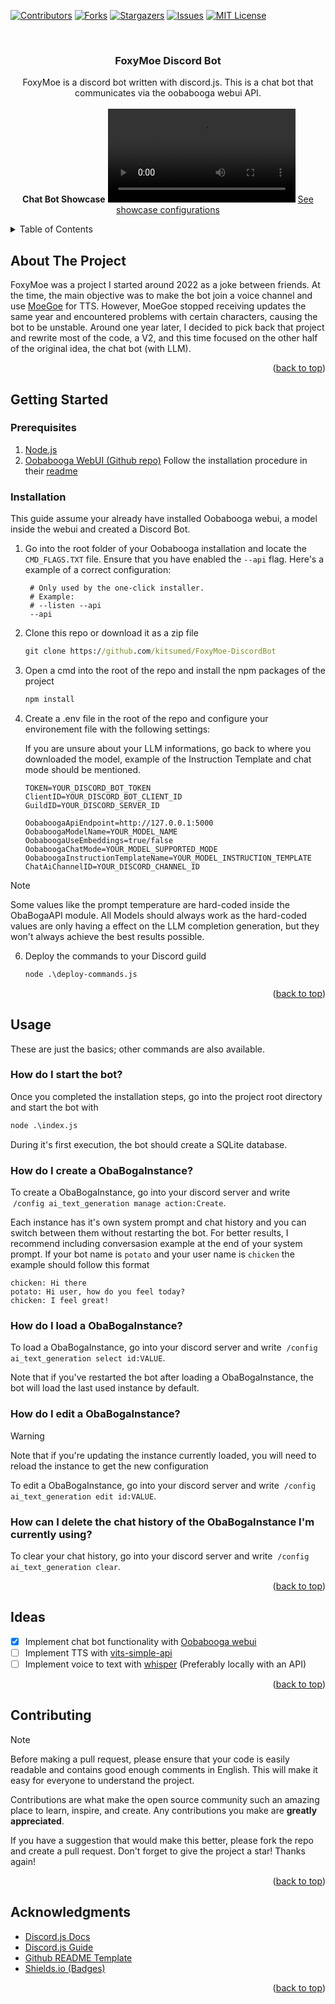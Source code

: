 <a id="readme-top"></a>
<!-- PROJECT SHIELDS -->
<!--
*** I'm using markdown "reference style" links for readability.
*** Reference links are enclosed in brackets [ ] instead of parentheses ( ).
*** See the bottom of this document for the declaration of the reference variables
*** for contributors-url, forks-url, etc. This is an optional, concise syntax you may use.
*** https://www.markdownguide.org/basic-syntax/#reference-style-links
-->
[![Contributors][contributors-shield]][contributors-url]
[![Forks][forks-shield]][forks-url]
[![Stargazers][stars-shield]][stars-url]
[![Issues][issues-shield]][issues-url]
[![MIT License][license-shield]][license-url]


<!-- PROJECT LOGO -->
<br />
<div align="center">
  <h3 align="center">FoxyMoe Discord Bot</h3>
  <p align="center">
    FoxyMoe is a discord bot written with discord.js. This is a chat bot that communicates via the oobabooga webui API.
    <br/>
    <br/>
    <b>Chat Bot Showcase</b>
    <video src="https://github.com/user-attachments/assets/259b8472-8421-4570-bc13-53abd0f1b94c"></video>
    <a href="SHOWCASE.md">See showcase configurations</a>
  </p>
</div>



<!-- TABLE OF CONTENTS -->
<details>
  <summary>Table of Contents</summary>
  <ol>
    <li>
      <a href="#about-the-project">About The Project</a>
    </li>
    <li>
      <a href="#getting-started">Getting Started</a>
      <ul>
        <li><a href="#prerequisites">Prerequisites</a></li>
        <li><a href="#installation">Installation</a></li>
      </ul>
    </li>
    <li><a href="#usage">Usage</a></li>
    <li><a href="#ideas">Ideas</a></li>
    <li><a href="#contributing">Contributing</a></li>
    <li><a href="#acknowledgments">Acknowledgments</a></li>
  </ol>
</details>



<!-- ABOUT THE PROJECT -->
## About The Project

FoxyMoe was a project I started around 2022 as a joke between friends. At the time, the main objective was to make the bot join a voice channel and use [MoeGoe](https://github.com/CjangCjengh/MoeGoe) for TTS. However, MoeGoe stopped receiving updates the same year and encountered problems with certain characters, causing the bot to be unstable. Around one year later, I decided to pick back that project and rewrite most of the code, a V2, and this time focused on the other half of the original idea, the chat bot (with LLM).

<p align="right">(<a href="#readme-top">back to top</a>)</p>


<!-- GETTING STARTED -->
## Getting Started
### Prerequisites
1. [Node.js](https://nodejs.org)
2. [Oobabooga WebUI (Github repo)](https://github.com/oobabooga/text-generation-webui) Follow the installation procedure in their [readme](https://github.com/oobabooga/text-generation-webui?tab=readme-ov-file#how-to-install)

### Installation
This guide assume your already have installed Oobabooga webui, a model inside the webui and created a Discord Bot.

1. Go into the root folder of your Oobabooga installation and locate the `CMD_FLAGS.TXT` file. Ensure that you have enabled the `--api` flag.
   Here's a example of a correct configuration:
   ```text
    # Only used by the one-click installer.
    # Example:
    # --listen --api
    --api
   ```
3. Clone this repo or download it as a zip file
   ```cmd
   git clone https://github.com/kitsumed/FoxyMoe-DiscordBot
   ```
4. Open a cmd into the root of the repo and install the npm packages of the project
   ```cmd
   npm install
   ```
5. Create a .env file in the root of the repo and configure your environement file with the following settings:

   If you are unsure about your LLM informations, go back to where you downloaded the model, example of the Instruction Template and chat mode should be mentioned.
   ```env
   TOKEN=YOUR_DISCORD_BOT_TOKEN
   ClientID=YOUR_DISCORD_BOT_CLIENT_ID
   GuildID=YOUR_DISCORD_SERVER_ID
    
   OobaboogaApiEndpoint=http://127.0.0.1:5000
   OobaboogaModelName=YOUR_MODEL_NAME
   OobaboogaUseEmbeddings=true/false
   OobaboogaChatMode=YOUR_MODEL_SUPPORTED_MODE
   OobaboogaInstructionTemplateName=YOUR_MODEL_INSTRUCTION_TEMPLATE
   ChatAiChannelID=YOUR_DISCORD_CHANNEL_ID
   ```
  > [!NOTE]
  > Some values like the prompt temperature are hard-coded inside the ObaBogaAPI module. All Models should always work as the hard-coded values are only having a effect on the LLM completion generation, but they won't always achieve the best results possible.

6. Deploy the commands to your Discord guild
   ```cmd
   node .\deploy-commands.js
   ```

<p align="right">(<a href="#readme-top">back to top</a>)</p>



<!-- USAGE EXAMPLES -->
## Usage
These are just the basics; other commands are also available.
### How do I start the bot?
Once you completed the installation steps, go into the project root directory and start the bot with
   ```cmd
   node .\index.js
   ```
During it's first execution, the bot should create a SQLite database.
### How do I create a ObaBogaInstance?
To create a ObaBogaInstance, go into your discord server and write  `/config ai_text_generation manage action:Create`.

Each instance has it's own system prompt and chat history and you can switch between them without restarting the bot.
For better results, I recommend including conversasion example at the end of your system prompt. If your bot name is `potato` and your user name is `chicken` the example should follow this format
```text
chicken: Hi there
potato: Hi user, how do you feel today?
chicken: I feel great!
```
### How do I load a ObaBogaInstance?
To load a ObaBogaInstance, go into your discord server and write  `/config ai_text_generation select id:VALUE`.

Note that if you've restarted the bot after loading a ObaBogaInstance, the bot will load the last used instance by default.

### How do I edit a ObaBogaInstance?
> [!WARNING]
> Note that if you're updating the instance currently loaded, you will need to reload the instance to get the new configuration

To edit a ObaBogaInstance, go into your discord server and write  `/config ai_text_generation edit id:VALUE`.

### How can I delete the chat history of the ObaBogaInstance I'm currently using?
To clear your chat history, go into your discord server and write  `/config ai_text_generation clear`.

<p align="right">(<a href="#readme-top">back to top</a>)</p>



<!-- Ideas -->
## Ideas

- [x] Implement chat bot functionality with [Oobabooga webui](https://github.com/oobabooga/text-generation-webui)
- [ ] Implement TTS with [vits-simple-api](https://github.com/Artrajz/vits-simple-api)
- [ ] Implement voice to text with [whisper](https://github.com/openai/whisper) (Preferably locally with an API)

<p align="right">(<a href="#readme-top">back to top</a>)</p>



<!-- CONTRIBUTING -->
## Contributing
> [!NOTE]
> Before making a pull request, please ensure that your code is easily readable and contains good enough comments in English.
> This will make it easy for everyone to understand the project.

Contributions are what make the open source community such an amazing place to learn, inspire, and create. Any contributions you make are **greatly appreciated**.

If you have a suggestion that would make this better, please fork the repo and create a pull request. Don't forget to give the project a star! Thanks again!

<p align="right">(<a href="#readme-top">back to top</a>)</p>

<!-- ACKNOWLEDGMENTS -->
## Acknowledgments

* [Discord.js Docs](https://discord.js.org/docs/packages/discord.js/14.15.3)
* [Discord.js Guide](https://discordjs.guide/)
* [Github README Template](https://github.com/othneildrew/Best-README-Template)
* [Shields.io (Badges)](https://shields.io/)

<p align="right">(<a href="#readme-top">back to top</a>)</p>



<!-- MARKDOWN LINKS & IMAGES -->
<!-- https://www.markdownguide.org/basic-syntax/#reference-style-links -->
[contributors-shield]: https://img.shields.io/github/contributors/kitsumed/FoxyMoe-DiscordBot?style=for-the-badge
[contributors-url]: https://github.com/kitsumed/FoxyMoe-DiscordBot/graphs/contributors
[forks-shield]: https://img.shields.io/github/forks/kitsumed/FoxyMoe-DiscordBot?style=for-the-badge&label=forks
[forks-url]: https://github.com/kitsumed/FoxyMoe-DiscordBot/network/members
[stars-shield]: https://img.shields.io/github/stars/kitsumed/FoxyMoe-DiscordBot?style=for-the-badge&label=stars
[stars-url]: https://github.com/kitsumed/FoxyMoe-DiscordBot/stargazers
[issues-shield]: https://img.shields.io/github/issues/kitsumed/FoxyMoe-DiscordBot?style=for-the-badge
[issues-url]: https://github.com/kitsumed/FoxyMoe-DiscordBot/issues
[license-shield]: https://img.shields.io/github/license/kitsumed/FoxyMoe-DiscordBot?style=for-the-badge&label=license
[license-url]: https://github.com/kitsumed/FoxyMoe-DiscordBot/blob/main/LICENSE
